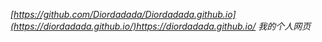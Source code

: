 *[https://github.com/Diordadada/Diordadada.github.io](https://diordadada.github.io/)https://diordadada.github.io/*
*我的个人网页*
